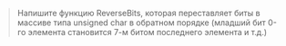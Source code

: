 >Напишите функцию ReverseBits, которая переставляет биты в массиве типа unsigned char в обратном порядке (младший бит 0-го элемента становится 7-м битом последнего элемента и т.д.)